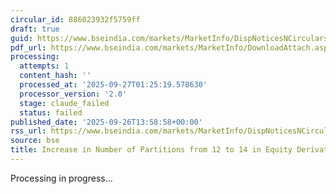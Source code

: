 ```yaml
---
circular_id: 886023932f5759ff
draft: true
guid: https://www.bseindia.com/markets/MarketInfo/DispNoticesNCirculars.aspx?Noticeid={02817F06-6AB5-4567-8826-BAE32BABE657}&noticeno=20250926-66&dt=09/26/2025&icount=66&totcount=76&flag=0
pdf_url: https://www.bseindia.com/markets/MarketInfo/DownloadAttach.aspx?id=20250926-66&attachedId=c0e1c253-200e-4d26-8aa6-3e3d6f3a6599
processing:
  attempts: 1
  content_hash: ''
  processed_at: '2025-09-27T01:25:19.578630'
  processor_version: '2.0'
  stage: claude_failed
  status: failed
published_date: '2025-09-26T13:58:58+00:00'
rss_url: https://www.bseindia.com/markets/MarketInfo/DispNoticesNCirculars.aspx?Noticeid={02817F06-6AB5-4567-8826-BAE32BABE657}&noticeno=20250926-66&dt=09/26/2025&icount=66&totcount=76&flag=0
source: bse
title: Increase in Number of Partitions from 12 to 14 in Equity Derivatives Segment
---
```


Processing in progress...